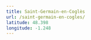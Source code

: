 ```yaml
---
title: Saint-Germain-en-Coglès
url: /saint-germain-en-cogles/
latitude: 48.398
longitude: -1.248
---
```

